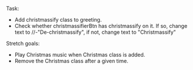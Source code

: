 Task:
- Add christmassify class to greeting.
- Check whether christmassifierBtn has christmassify on it. If so, change text to //-"De-christmassify", if not, change text to "Christmassify"

Stretch goals:
- Play Christmas music when Christmas class is added.
- Remove the Christmas class after a given time.